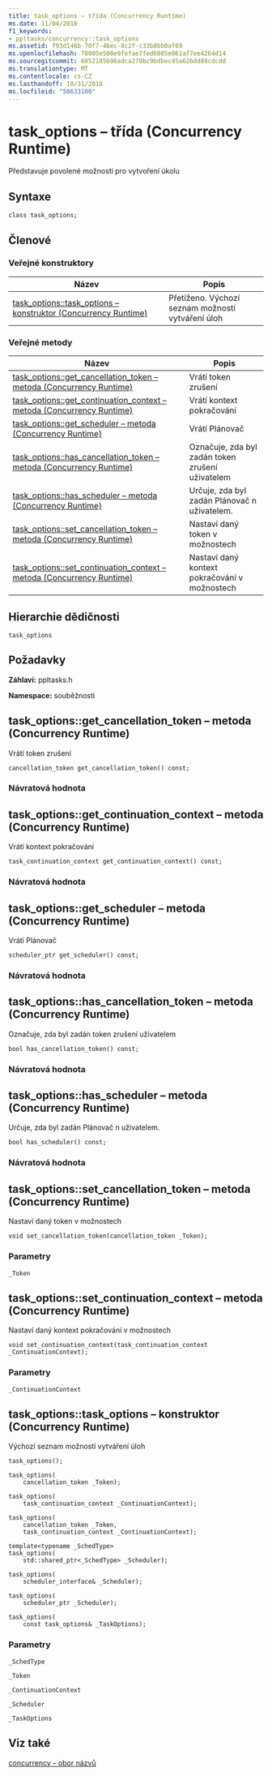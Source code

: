 ```yaml
---
title: task_options – třída (Concurrency Runtime)
ms.date: 11/04/2016
f1_keywords:
- ppltasks/concurrency::task_options
ms.assetid: f93d146b-70f7-46ec-8c2f-c33b8bb0af69
ms.openlocfilehash: 78005e500e9fefae7fed6085e061af7ee4264d14
ms.sourcegitcommit: 6052185696adca270bc9bdbec45a626dd89cdcdd
ms.translationtype: MT
ms.contentlocale: cs-CZ
ms.lasthandoff: 10/31/2018
ms.locfileid: "50633100"
---
```

# <a name="taskoptions-class-concurrency-runtime"></a>task_options – třída (Concurrency Runtime)

Představuje povolené možnosti pro vytvoření úkolu

## <a name="syntax"></a>Syntaxe

```
class task_options;
```

## <a name="members"></a>Členové

### <a name="public-constructors"></a>Veřejné konstruktory

|Název|Popis|
|----------|-----------------|
|[task_options::task_options – konstruktor (Concurrency Runtime)](#ctor)|Přetíženo. Výchozí seznam možností vytváření úloh|

### <a name="public-methods"></a>Veřejné metody

|Název|Popis|
|----------|-----------------|
|[task_options::get_cancellation_token – metoda (Concurrency Runtime)](#get_cancellation_token)|Vrátí token zrušení|
|[task_options::get_continuation_context – metoda (Concurrency Runtime)](#get_continuation_context)|Vrátí kontext pokračování|
|[task_options::get_scheduler – metoda (Concurrency Runtime)](#get_scheduler)|Vrátí Plánovač|
|[task_options::has_cancellation_token – metoda (Concurrency Runtime)](#has_cancellation_token)|Označuje, zda byl zadán token zrušení uživatelem|
|[task_options::has_scheduler – metoda (Concurrency Runtime)](#has_scheduler)|Určuje, zda byl zadán Plánovač n uživatelem.|
|[task_options::set_cancellation_token – metoda (Concurrency Runtime)](#set_cancellation_token)|Nastaví daný token v možnostech|
|[task_options::set_continuation_context – metoda (Concurrency Runtime)](#set_continuation_context)|Nastaví daný kontext pokračování v možnostech|

## <a name="inheritance-hierarchy"></a>Hierarchie dědičnosti

`task_options`

## <a name="requirements"></a>Požadavky

**Záhlaví:** ppltasks.h

**Namespace:** souběžnosti

##  <a name="get_cancellation_token"></a>  task_options::get_cancellation_token – metoda (Concurrency Runtime)

Vrátí token zrušení

```
cancellation_token get_cancellation_token() const;
```

### <a name="return-value"></a>Návratová hodnota

##  <a name="get_continuation_context"></a>  task_options::get_continuation_context – metoda (Concurrency Runtime)

Vrátí kontext pokračování

```
task_continuation_context get_continuation_context() const;
```

### <a name="return-value"></a>Návratová hodnota

##  <a name="get_scheduler"></a>  task_options::get_scheduler – metoda (Concurrency Runtime)

Vrátí Plánovač

```
scheduler_ptr get_scheduler() const;
```

### <a name="return-value"></a>Návratová hodnota

##  <a name="has_cancellation_token"></a>  task_options::has_cancellation_token – metoda (Concurrency Runtime)

Označuje, zda byl zadán token zrušení uživatelem

```
bool has_cancellation_token() const;
```

### <a name="return-value"></a>Návratová hodnota

##  <a name="has_scheduler"></a>  task_options::has_scheduler – metoda (Concurrency Runtime)

Určuje, zda byl zadán Plánovač n uživatelem.

```
bool has_scheduler() const;
```

### <a name="return-value"></a>Návratová hodnota

##  <a name="set_cancellation_token"></a>  task_options::set_cancellation_token – metoda (Concurrency Runtime)

Nastaví daný token v možnostech

```
void set_cancellation_token(cancellation_token _Token);
```

### <a name="parameters"></a>Parametry

`_Token`

##  <a name="set_continuation_context"></a>  task_options::set_continuation_context – metoda (Concurrency Runtime)

Nastaví daný kontext pokračování v možnostech

```
void set_continuation_context(task_continuation_context _ContinuationContext);
```

### <a name="parameters"></a>Parametry

`_ContinuationContext`

##  <a name="ctor"></a>  task_options::task_options – konstruktor (Concurrency Runtime)

Výchozí seznam možností vytváření úloh

```
task_options();

task_options(
    cancellation_token _Token);

task_options(
    task_continuation_context _ContinuationContext);

task_options(
    cancellation_token _Token,
    task_continuation_context _ContinuationContext);

template<typename _SchedType>
task_options(
    std::shared_ptr<_SchedType> _Scheduler);

task_options(
    scheduler_interface& _Scheduler);

task_options(
    scheduler_ptr _Scheduler);

task_options(
    const task_options& _TaskOptions);
```

### <a name="parameters"></a>Parametry

`_SchedType`

`_Token`

`_ContinuationContext`

`_Scheduler`

`_TaskOptions`

## <a name="see-also"></a>Viz také

[concurrency – obor názvů](concurrency-namespace.md)
